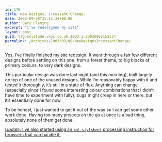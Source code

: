 ```yaml
---
id: 176
title: New Designs, Incessant Change.
date: 2003-09-08T15:15:34+00:00
author: Gary Fleming
excerpt: "I've redesigned my site"
layout: post
guid: tag:solitude.vkps.co.uk,2003:1,20030908151534
permalink: /Archives/2003/09/08/NewDesignsIncessantChange/
---
```

Yes, I&#8217;ve finally finished my site redesign. It went through a fair few different designs before settling on this one: from a forest theme, to big blocks of primary colours, to very dark designs.

This particular design was done last night (and this morning), built largely on top of one of the unused designs. While I&#8217;m reasonably happy with it and tested it thoroughly, it&#8217;s still in a state of flux. Anything can change (especially since I found some interesting colour combinations that I didn&#8217;t have time to experiment with fully), bugs might creep in here or there, but it&#8217;s essentially done for now.

To be honest, I just wanted to get it out of the way so I can get some other work done. Having too many projects on the go at once is a bad thing, absolutely none of them get done.

<ins><em>Update</em>: I&#8217;ve also started using an <code>xml-stylsheet</code> processing instruction for browsers that can handle it.</ins>